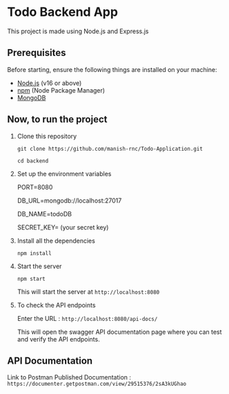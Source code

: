 # Todo Backend App

This project is made using Node.js and Express.js

## Prerequisites

Before starting, ensure the following things are installed on your machine:

- [Node.js](https://nodejs.org/) (v16 or above)
- [npm](https://www.npmjs.com/) (Node Package Manager)
- [MongoDB](https://www.mongodb.com/)

## Now, to run the project

1. Clone this repository

    `git clone https://github.com/manish-rnc/Todo-Application.git`

    `cd backend`

2. Set up the environment variables

    PORT=8080

    DB_URL=mongodb://localhost:27017

    DB_NAME=todoDB

    SECRET_KEY= (your secret key)

3. Install all the dependencies
    
    `npm install`

4. Start the server

    `npm start`

    This will start the server at `http://localhost:8080`

5. To check the API endpoints 

    Enter the URL : `http://localhost:8080/api-docs/`

    This will open the swagger API documentation page where you can test and verify the API endpoints.

## API Documentation

Link to Postman Published Documentation : `https://documenter.getpostman.com/view/29515376/2sA3kUGhao`

